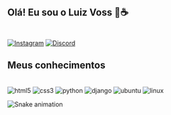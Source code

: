 ## Olá! Eu sou o Luiz Voss 🗿☕
#
[![Instagram](https://img.shields.io/badge/Instagram-E4405F?style=for-the-badge&logo=instagram&logoColor=white)](https://www.instagram.com/_luizvoss/) 
[![Discord](https://img.shields.io/badge/Discord-7289DA?style=for-the-badge&logo=discord&logoColor=white)](https://discord.com/channels/@me)

## Meus conhecimentos

<div style="display: inline_block"><br>
    <img align="center" alt="html5" src="https://img.shields.io/badge/HTML5-E34F26?style=for-the-badge&logo=html5&logoColor=white"/>
    <img align="center" alt="css3" src="https://img.shields.io/badge/CSS3-1572B6?style=for-the-badge&logo=css3&logoColor=white"/>
    <img align="center" alt="python" src="https://img.shields.io/badge/Python-14354C?style=for-the-badge&logo=python&logoColor=white"/>
    <img align="center" alt="django" src="https://img.shields.io/badge/Django-092E20?style=for-the-badge&logo=django&logoColor=white"/>
    <img align="center" alt="ubuntu" src="https://img.shields.io/badge/Ubuntu-E95420?style=for-the-badge&logo=ubuntu&logoColor=white"/>
    <img align="center" alt="linux" src="https://img.shields.io/badge/Linux-FCC624?style=for-the-badge&logo=linux&logoColor=black"/>
 
    

  ![Snake animation](https://github.com/luiz-voss/luiz-voss/blob/output/github-contribution-grid-snake.svg)
  



</div>
